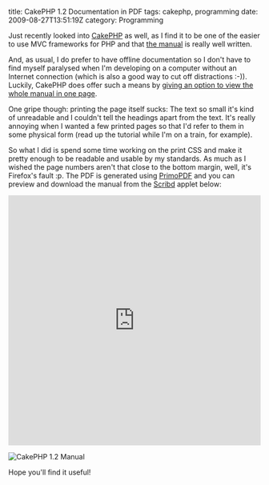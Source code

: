 title: CakePHP 1.2 Documentation in PDF
tags: cakephp, programming
date: 2009-08-27T13:51:19Z
category: Programming

Just recently looked into [CakePHP][cakephp] as well, as I find it to be one of the easier to use MVC frameworks for PHP and that [the manual][cakephpmanual] is really well written.

And, as usual, I do prefer to have offline documentation so I don't have to find myself paralysed when I'm developing on a computer without an Internet connection (which is also a good way to cut off distractions :-)). Luckily, CakePHP does offer such a means by [giving an option to view the whole manual in one page][cakephpmanualsp].

One gripe though: printing the page itself sucks: The text so small it's kind of unreadable and I couldn't tell the headings apart from the text. It's really annoying when I wanted a few printed pages so that I'd refer to them in some physical form (read up the tutorial while I'm on a train, for example).

So what I did is spend some time working on the print CSS and make it pretty enough to be readable and usable by my standards. As much as I wished the page numbers aren't that close to the bottom margin, well, it's Firefox's fault :p. The PDF is generated using [PrimoPDF][primopdf] and you can preview and download the manual from the [Scribd][scribd] applet below:

<iframe class="scribd_iframe_embed" src="https://www.scribd.com/embeds/19139908/content" scrolling="no" id="19139908" width="100%" height="500" frameborder="0"></iframe><script type="text/javascript">
(function() { var scribd = document.createElement("script"); scribd.type = "text/javascript"; scribd.async = true; scribd.src = "https://www.scribd.com/javascripts/embed_code/inject.js"; var s = document.getElementsByTagName("script")[0]; s.parentNode.insertBefore(scribd, s); })()
</script>

![CakePHP 1.2 Manual](http://www.scribd.com/doc/19139908/CakePHP-12-Manual)

Hope you'll find it useful!

[cakephp]: http://cakephp.org/
[cakephpmanual]: http://book.cakephp.org/
[cakephpmanualsp]: http://book.cakephp.org/complete/3
[primopdf]: http://www.primopdf.com/
[scribd]: http://scribd.com/
